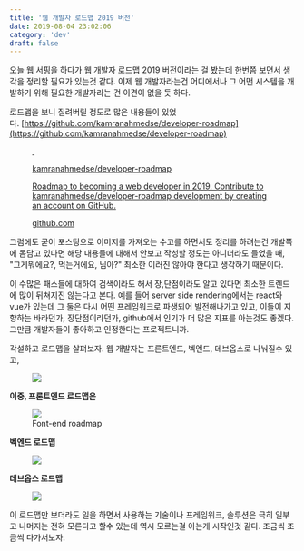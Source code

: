 ```yaml
---
title: '웹 개발자 로드맵 2019 버전'
date: 2019-08-04 23:02:06
category: 'dev'
draft: false
---
```


오늘 웹 서핑을 하다가 웹 개발자 로드맵 2019 버전이라는 걸 봤는데 한번쯤 보면서 생각을 정리할 필요가 있는것 같다. 이제 웹 개발자라는건 어디에서나 그 어떤 시스템을 개발하기 위해 필요한 개발자라는 건 이견이 없을 듯 하다. 

로드맵을 보니 질려버릴 정도로 많은 내용들이 있었다. [https://github.com/kamranahmedse/developer-roadmap](https://github.com/kamranahmedse/developer-roadmap)

<figure id="og_1564926499315" contenteditable="false" data-ke-type="opengraph"><a href="https://github.com/kamranahmedse/developer-roadmap" target="_blank" rel="noopener" data-original-url="https://github.com/kamranahmedse/developer-roadmap"><div class="og-image" style="background-image: url('https://scrap.kakaocdn.net/dn/17OtE/hyCfSx9e0w/8v6iZLqgCyI6vjRVBfzoO0/img.png?width=1280&amp;height=640&amp;face=0_0_1280_640,https://scrap.kakaocdn.net/dn/bgDVgI/hyCf0CXWEt/bBkR0UbQdxj7k3IU3rHMOK/img.png?width=1149&amp;height=460&amp;face=0_0_1149_460,https://scrap.kakaocdn.net/dn/bZNI9h/hyCfW8pCL1/FkPBTGy8EddmrkhzlKSjT1/img.png?width=979&amp;height=290&amp;face=0_0_979_290');">&nbsp;</div><div class="og-text"><p class="og-title">kamranahmedse/developer-roadmap</p><p class="og-desc">Roadmap to becoming a web developer in 2019. Contribute to kamranahmedse/developer-roadmap development by creating an account on GitHub.</p><p class="og-host">github.com</p></div></a></figure>

그럼에도 굳이 포스팅으로 이미지를 가져오는 수고를 하면서도 정리를 하려는건 개발쪽에 몸담고 있다면 해당 내용들에 대해서 안보고 작성할 정도는 아니더라도 들었을 때, "그게뭐에요?, 먹는거에요, 님아?" 최소한 이러진 않아야 한다고 생각하기 때문이다. 

이 수많은 패스들에 대하여 검색이라도 해서 장,단점이라도 알고 있다면 최소한 트렌드에 많이 뒤쳐지진 않는다고 본다. 예를 들어 server side rendering에서는 react와 vue가 있는데 그 둘은 다시 어떤 프레임워크로 파생되어 발전해나가고 있고, 이들이 지향하는 바라던가, 장단점이라던가, github에서 인기가 더 많은 지표를 아는것도 좋겠다. 그만큼 개발자들이 좋아하고 인정한다는 프로젝트니까.

각설하고 로드맵을 살펴보자. 웹 개발자는 프론트엔드, 벡엔드, 데브옵스로 나눠질수 있고,

<figure class="imageblock alignCenter"><span data-url="https://blog.kakaocdn.net/dn/m6Eg2/btqxeJzNMAr/NYenDjkapu62Kf3lqPLIPk/img.png" data-lightbox="lightbox" data-alt=""><img src="https://blog.kakaocdn.net/dn/m6Eg2/btqxeJzNMAr/NYenDjkapu62Kf3lqPLIPk/img.png" srcset="https://img1.daumcdn.net/thumb/R1280x0/?scode=mtistory2&amp;fname=https%3A%2F%2Fblog.kakaocdn.net%2Fdn%2Fm6Eg2%2FbtqxeJzNMAr%2FNYenDjkapu62Kf3lqPLIPk%2Fimg.png"></span></figure>

**이중, 프론트엔드 로드맵은**

<figure class="imageblock alignCenter"><span data-url="https://blog.kakaocdn.net/dn/mVrKf/btqxf3RQEtV/onOEUJxuS3EvPlMp9ZXWK1/img.png" data-lightbox="lightbox" data-alt="Font-end roadmap"><img src="https://blog.kakaocdn.net/dn/mVrKf/btqxf3RQEtV/onOEUJxuS3EvPlMp9ZXWK1/img.png" srcset="https://img1.daumcdn.net/thumb/R1280x0/?scode=mtistory2&amp;fname=https%3A%2F%2Fblog.kakaocdn.net%2Fdn%2FmVrKf%2Fbtqxf3RQEtV%2FonOEUJxuS3EvPlMp9ZXWK1%2Fimg.png"></span><figcaption>Font-end roadmap</figcaption></figure>

**벡엔드 로드맵**

<figure class="imageblock alignCenter"><span data-url="https://blog.kakaocdn.net/dn/bfWufj/btqxcNQqIsD/ubSuDBvGgk2sWlpcB3ujf0/img.png" data-lightbox="lightbox" data-alt=""><img src="https://blog.kakaocdn.net/dn/bfWufj/btqxcNQqIsD/ubSuDBvGgk2sWlpcB3ujf0/img.png" srcset="https://img1.daumcdn.net/thumb/R1280x0/?scode=mtistory2&amp;fname=https%3A%2F%2Fblog.kakaocdn.net%2Fdn%2FbfWufj%2FbtqxcNQqIsD%2FubSuDBvGgk2sWlpcB3ujf0%2Fimg.png"></span></figure>

**데브옵스 로드맵**

<figure class="imageblock alignCenter"><span data-url="https://blog.kakaocdn.net/dn/ocWCQ/btqxfesNojG/2xSexDQKaCc55DZMQWHfXk/img.png" data-lightbox="lightbox" data-alt=""><img src="https://blog.kakaocdn.net/dn/ocWCQ/btqxfesNojG/2xSexDQKaCc55DZMQWHfXk/img.png" srcset="https://img1.daumcdn.net/thumb/R1280x0/?scode=mtistory2&amp;fname=https%3A%2F%2Fblog.kakaocdn.net%2Fdn%2FocWCQ%2FbtqxfesNojG%2F2xSexDQKaCc55DZMQWHfXk%2Fimg.png"></span></figure>

이 로드맵만 보더라도 일을 하면서 사용하는 기술이나 프레임워크, 솔루션은 극히 일부고 나머지는 전혀 모른다고 할수 있는데 역시 모르는걸 아는게 시작인것 같다. 조금씩 조금씩 다가서보자.
